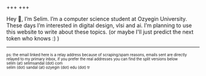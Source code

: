 +++
+++

Hey 👋, I’m Selim. I’m a computer science student at Ozyegin University. These days I’m interested in digital design, vlsi and ai. I’m planning to use this website to write about these topics. (or maybe I'll just predict the next token who knows :) )

---
<sub><sup>ps: the email linked here is a relay address because of scraping/spam reasons, emails sent are directly relayed to my primary inbox, if you prefer the real addresses you can find the split versions below</sup></sub>\
<sub><sup>selim (at) selimsandal (dot) com</sup></sub>\
<sub><sup>selim (dot) sandal (at) ozyegin (dot) edu (dot) tr</sup></sub>
